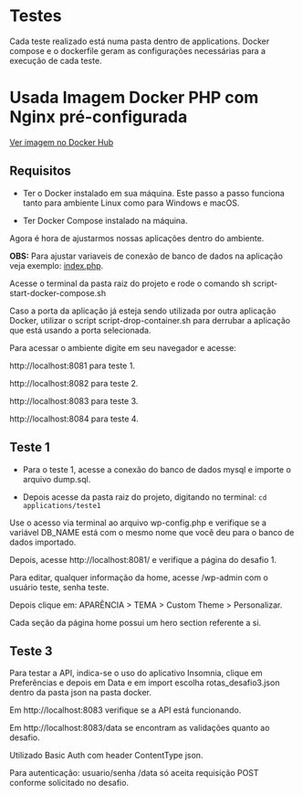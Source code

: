 # Testes
Cada teste realizado está numa pasta dentro de applications. Docker compose e o dockerfile geram as configurações necessárias para a execução de cada teste.
# Usada Imagem Docker PHP com Nginx pré-configurada
[Ver imagem no Docker Hub](https://hub.docker.com/repository/docker/lfelipeapo/php-nginx-web/general)

## Requisitos
- Ter o Docker instalado em sua máquina. Este passo a passo funciona tanto para ambiente Linux como para Windows e macOS.

- Ter Docker Compose instalado na máquina.

Agora é hora de ajustarmos nossas aplicações dentro do ambiente.

<b>OBS:</b> Para ajustar variaveis de conexão de banco de dados na aplicação veja exemplo: [index.php](./applications/php1/public/index.php).

Acesse o terminal da pasta raiz do projeto e rode o comando sh script-start-docker-compose.sh

Caso a porta da aplicação já esteja sendo utilizada por outra aplicação Docker, utilizar o script script-drop-container.sh para derrubar a aplicação que está usando a porta selecionada.

Para acessar o ambiente digite em seu navegador e acesse:

http://localhost:8081 para teste 1.

http://localhost:8082 para teste 2.

http://localhost:8083 para teste 3.

http://localhost:8084 para teste 4.

## Teste 1

- Para o teste 1, acesse a conexão do banco de dados mysql e importe o arquivo dump.sql.

- Depois acesse da pasta raiz do projeto, digitando no terminal:
`cd applications/teste1`

Use o acesso via terminal ao arquivo wp-config.php e verifique se a variável DB_NAME está com o mesmo nome que você deu para o banco de dados importado.

Depois, acesse http://localhost:8081/ e verifique a página do desafio 1.

Para editar, qualquer informação da home, acesse /wp-admin com o usuário teste, senha teste.

Depois clique em: APARÊNCIA > TEMA > Custom Theme > Personalizar.

Cada seção da página home possui um hero section referente a si.

## Teste 3

Para testar a API, indica-se o uso do aplicativo Insomnia, clique em Preferências e depois em Data e em import escolha rotas_desafio3.json dentro da pasta json na pasta docker.

Em http://localhost:8083 verifique se a API está funcionando.

Em http://localhost:8083/data se encontram as validações quanto ao desafio.

Utilizado Basic Auth com header ContentType json.

Para autenticação:
usuario/senha
/data só aceita requisição POST conforme solicitado no desafio.